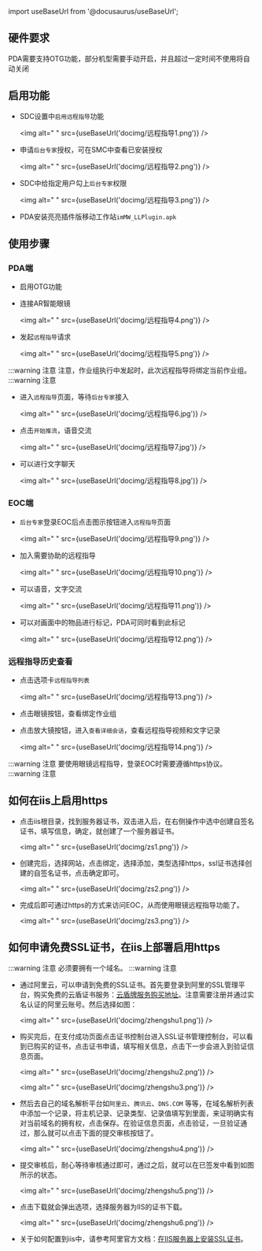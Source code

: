 
import useBaseUrl from '@docusaurus/useBaseUrl';

## 硬件要求
PDA需要支持OTG功能，部分机型需要手动开启，并且超过一定时间不使用将自动关闭
## 启用功能
* SDC设置中`启用远程指导`功能

   <img alt=" " src={useBaseUrl('docimg/远程指导1.png')} />
* 申请`后台专家`授权，可在SMC中查看已安装授权

    <img alt=" " src={useBaseUrl('docimg/远程指导2.png')} />
* SDC中给指定用户勾上`后台专家`权限

    <img alt=" " src={useBaseUrl('docimg/远程指导3.png')} />
* PDA安装亮亮插件版移动工作站`imMW_LLPlugin.apk`

## 使用步骤
### PDA端
* 启用OTG功能
* 连接AR智能眼镜

    <img alt=" " src={useBaseUrl('docimg/远程指导4.png')} />
* 发起`远程指导`请求

    <img alt=" " src={useBaseUrl('docimg/远程指导5.png')} />

:::warning 注意
注意，作业组执行中发起时，此次远程指导将绑定当前作业组。
:::warning 注意

* 进入`远程指导`页面，等待`后台专家`接入

    <img alt=" " src={useBaseUrl('docimg/远程指导6.jpg')} />
* 点击`开始推流`，语音交流

    <img alt=" " src={useBaseUrl('docimg/远程指导7.jpg')} />
* 可以进行文字聊天

    <img alt=" " src={useBaseUrl('docimg/远程指导8.jpg')} />

### EOC端
* `后台专家`登录EOC后点击图示按钮进入`远程指导`页面

    <img alt=" " src={useBaseUrl('docimg/远程指导9.png')} />
* 加入需要协助的远程指导

    <img alt=" " src={useBaseUrl('docimg/远程指导10.png')} />
* 可以语音，文字交流

    <img alt=" " src={useBaseUrl('docimg/远程指导11.png')} />
* 可以对画面中的物品进行标记，PDA可同时看到此标记

    <img alt=" " src={useBaseUrl('docimg/远程指导12.png')} />

### 远程指导历史查看
* 点击选项卡`远程指导列表`

    <img alt=" " src={useBaseUrl('docimg/远程指导13.png')} />
* 点击眼镜按钮，查看绑定作业组
* 点击放大镜按钮，进入`查看详细会话`，查看远程指导视频和文字记录

    <img alt=" " src={useBaseUrl('docimg/远程指导14.png')} />

:::warning 注意
要使用眼镜远程指导，登录EOC时需要遵循https协议。
:::warning 注意

## 如何在iis上启用https

* 点击iis根目录，找到服务器证书，双击进入后，在右侧操作中选中创建自签名证书，填写信息，确定，就创建了一个服务器证书。

  <img alt=" " src={useBaseUrl('docimg/zs1.png')} />

* 创建完后，选择网站，点击绑定，选择添加，类型选择https，ssl证书选择创建的自签名证书，点击确定即可。

  <img alt=" " src={useBaseUrl('docimg/zs2.png')} />

* 完成后即可通过https的方式来访问EOC，从而使用眼镜远程指导功能了。

  <img alt=" " src={useBaseUrl('docimg/zs3.png')} />

## 如何申请免费SSL证书，在iis上部署启用https

:::warning 注意
必须要拥有一个域名。
:::warning 注意

* 通过阿里云，可以申请到免费的SSL证书。首先要登录到阿里的SSL管理平台，购买免费的云盾证书服务：[云盾牌服务购买地址](https://common-buy.aliyun.com/?spm=5176.7968328.1266638..25d31232mel5kE&commodityCode=cas&aly_as=4Fp1KTg6D#/buy)。注意需要注册并通过实名认证的阿里云账号。然后选择如图：

  <img alt=" " src={useBaseUrl('docimg/zhengshu1.png')} />

* 购买完后，在支付成功页面点击证书控制台进入SSL证书管理控制台，可以看到已购买的证书，点击证书申请，填写相关信息，点击下一步会进入到验证信息页面。

  <img alt=" " src={useBaseUrl('docimg/zhengshu2.png')} />

  <img alt=" " src={useBaseUrl('docimg/zhengshu3.png')} />

* 然后去自己的域名解析平台如`阿里云`、`腾讯云`、`DNS.COM` 等等，在域名解析列表中添加一个记录，将主机记录、记录类型、记录值填写到里面，来证明确实有对当前域名的拥有权，点击保存。在验证信息页面，点击验证，一旦验证通过，那么就可以点击下面的提交审核按钮了。

  <img alt=" " src={useBaseUrl('docimg/zhengshu4.png')} />

* 提交审核后，耐心等待审核通过即可，通过之后，就可以在已签发中看到如图所示的状态。

  <img alt=" " src={useBaseUrl('docimg/zhengshu5.png')} />

* 点击下载就会弹出选项，选择服务器为IIS的证书下载。

  <img alt=" " src={useBaseUrl('docimg/zhengshu6.png')} />

* 关于如何配置到iis中，请参考阿里官方文档：[在IIS服务器上安装SSL证书](https://help.aliyun.com/document_detail/98729.html?spm=a2c4g.11186623.6.589.f9074c07WTOZgN)。
